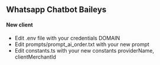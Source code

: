 ## Whatsapp Chatbot Baileys

#### New client
- Edit .env file with your credentials DOMAIN
- Edit prompts/prompt_ai_order.txt with your new prompt
- Edit constants.ts with your new constants providerName, clientMerchantId
